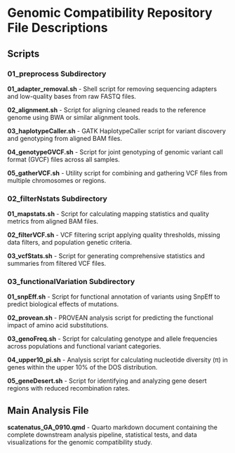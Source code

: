 # Genomic Compatibility Repository File Descriptions

## Scripts

### 01_preprocess Subdirectory

**01_adapter_removal.sh** - Shell script for removing sequencing adapters and low-quality bases from raw FASTQ files.

**02_alignment.sh** - Script for aligning cleaned reads to the reference genome using BWA or similar alignment tools.

**03_haplotypeCaller.sh** - GATK HaplotypeCaller script for variant discovery and genotyping from aligned BAM files.

**04_genotypeGVCF.sh** - Script for joint genotyping of genomic variant call format (GVCF) files across all samples.

**05_gatherVCF.sh** - Utility script for combining and gathering VCF files from multiple chromosomes or regions.

### 02_filterNstats Subdirectory

**01_mapstats.sh** - Script for calculating mapping statistics and quality metrics from aligned BAM files.

**02_filterVCF.sh** - VCF filtering script applying quality thresholds, missing data filters, and population genetic criteria.

**03_vcfStats.sh** - Script for generating comprehensive statistics and summaries from filtered VCF files.

### 03_functionalVariation Subdirectory

**01_snpEff.sh** - Script for functional annotation of variants using SnpEff to predict biological effects of mutations.

**02_provean.sh** - PROVEAN analysis script for predicting the functional impact of amino acid substitutions.

**03_genoFreq.sh** - Script for calculating genotype and allele frequencies across populations and functional variant categories.

**04_upper10_pi.sh** - Analysis script for calculating nucleotide diversity (π) in genes within the upper 10% of the DOS distribution.

**05_geneDesert.sh** - Script for identifying and analyzing gene desert regions with reduced recombination rates.

## Main Analysis File

**scatenatus_GA_0910.qmd** - Quarto markdown document containing the complete downstream analysis pipeline, statistical tests, and data visualizations for the genomic compatibility study.